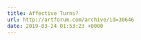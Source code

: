 ```yaml
---
title: Affective Turns?
url: http://artforum.com/archive/id=30646
date: 2019-03-24 01:53:23 +0000
---
```

